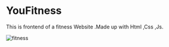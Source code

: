 # YouFitness
This is frontend of a fitness Website .Made up with Html ,Css ,Js. 

![fitness](https://github.com/Kallyan01/YouFitness/blob/master/image/PicsArt_01-27-06.54.45.png)
